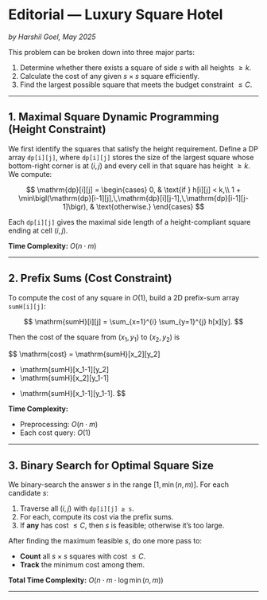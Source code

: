 # Editorial — Luxury Square Hotel  
*by Harshil Goel, May 2025*

This problem can be broken down into three major parts:

1. Determine whether there exists a square of side $s$ with all heights $\ge k$.  
2. Calculate the cost of any given $s\times s$ square efficiently.  
3. Find the largest possible square that meets the budget constraint $\le C$.  

---

## 1. Maximal Square Dynamic Programming (Height Constraint)

We first identify the squares that satisfy the height requirement. Define a DP array `dp[i][j]`, where `dp[i][j]` stores the size of the largest square whose bottom-right corner is at $(i,j)$ and every cell in that square has height $\ge k$. We compute:

$$
\mathrm{dp}[i][j] = 
\begin{cases}
0, & \text{if } h[i][j] < k,\\
1 + \min\bigl(\mathrm{dp}[i-1][j],\,\mathrm{dp}[i][j-1],\,\mathrm{dp}[i-1][j-1]\bigr), & \text{otherwise.}
\end{cases}
$$

Each `dp[i][j]` gives the maximal side length of a height-compliant square ending at cell $(i,j)$.

**Time Complexity:** $O(n \cdot m)$

---

## 2. Prefix Sums (Cost Constraint)

To compute the cost of any square in $O(1)$, build a 2D prefix-sum array `sumH[i][j]`:

$$
\mathrm{sumH}[i][j]
= \sum_{x=1}^{i} \sum_{y=1}^{j} h[x][y].
$$

Then the cost of the square from $(x_1,y_1)$ to $(x_2,y_2)$ is

$$
\mathrm{cost}
= \mathrm{sumH}[x_2][y_2]
- \mathrm{sumH}[x_1-1][y_2]
- \mathrm{sumH}[x_2][y_1-1]
+ \mathrm{sumH}[x_1-1][y_1-1].
$$

**Time Complexity:**  
- Preprocessing: $O(n\cdot m)$  
- Each cost query: $O(1)$

---

## 3. Binary Search for Optimal Square Size

We binary-search the answer $s$ in the range $[1, \min(n,m)]$. For each candidate $s$:

1. Traverse all $(i,j)$ with `dp[i][j] ≥ s`.  
2. For each, compute its cost via the prefix sums.  
3. If **any** has cost $\le C$, then $s$ is feasible; otherwise it’s too large.

After finding the maximum feasible $s$, do one more pass to:

- **Count** all $s\times s$ squares with cost $\le C$.  
- **Track** the minimum cost among them.

**Total Time Complexity:** $O\bigl(n\cdot m\cdot \log\min(n,m)\bigr)$

---